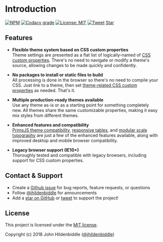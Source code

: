 # Introduction

[![NPM](https://img.shields.io/npm/v/docsify-themeable.svg?style=flat-square)](https://www.npmjs.com/package/docsify-themeable)
[![Codacy grade](https://img.shields.io/codacy/grade/860d40719cbd4e0f91e145b87ec7c29a.svg?style=flat-square)](https://www.codacy.com/app/jhildenbiddle/docsify-themeable?utm_source=github.com&amp;utm_medium=referral&amp;utm_content=jhildenbiddle/docsify-themeable&amp;utm_campaign=Badge_Grade)
[![License: MIT](https://img.shields.io/badge/License-MIT-yellow.svg?style=flat-square)](https://github.com/jhildenbiddle/docsify-themeable/blob/master/LICENSE)
[![Tweet](https://img.shields.io/twitter/url/http/shields.io.svg?style=social)](https://twitter.com/intent/tweet?url=https%3A%2F%2Fgithub.com%2Fjhildenbiddle%2Fdocsify-themeable&hashtags=css,docsify,developers,frontend)
<a class="github-button" href="https://github.com/jhildenbiddle/docsify-themeable" data-icon="octicon-star" data-show-count="true" aria-label="Star jhildenbiddle/docsify-themeable on GitHub">Star</a>

<!-- <a class="github-button" href="https://github.com/jhildenbiddle/docsify-themeable/issues" data-icon="octicon-issue-opened" aria-label="Issue jhildenbiddle/docsify-themeable on GitHub">Issue</a> -->
<!-- <a class="github-button" href="https://github.com/jhildenbiddle/docsify-themeable/archive/master.zip" data-icon="octicon-cloud-download" aria-label="Download jhildenbiddle/docsify-themeable on GitHub">Download</a> -->

## Features

- **Flexible theme system based on CSS custom properties**<br>
  Theme settings are presented as a flat list of logically-named of [CSS custom properties](customization). There's no need to navigate or modify a theme's source, allowing changes to be made quickly and confidently.

- **No packages to install or static files to build**<br>
  All processing is done in the browser so there's no need to compile your CSS. Just link to a theme, then set [theme-related CSS custom properties](customization) as needed. That's it.

- **Multiple production-ready themes available**<br>
  Use any theme as-is or as a starting point for something completely new. All themes share the same customizable properties, making it easy mix styles from different themes.

- **Enhanced features and compatibility**<br>
  [PrimsJS theme compatibility](customization#primsjs), [responsive tables](options#responsivetables), and [modular scale typography](customization#base) are just a few of the enhanced features available, along with improved desktop and mobile browser compatibility.

- **Legacy browser support (IE10+)**<br>
  Thoroughly tested and compatible with legacy browsers, including support for CSS custom properties.

## Contact & Support

- Create a [Github issue](https://github.com/jhildenbiddle/docsify-themeable/issues) for bug reports, feature requests, or questions
- Follow [@jhildenbiddle](https://twitter.com/jhildenbiddle) for announcements
- Add a [star on GitHub](https://github.com/jhildenbiddle/docsify-themeable) or [tweet](https://twitter.com/intent/tweet?url=https%3A%2F%2Fgithub.com%2Fjhildenbiddle%2Fdocsify-themeable&hashtags=css,developers,frontend,javascript) to support the project!

## License

This project is licensed under the [MIT license](https://github.com/jhildenbiddle/docsify-themeable/blob/master/LICENSE).

Copyright (c) 2018 John Hildenbiddle ([@jhildenbiddle](https://twitter.com/jhildenbiddle))

<!-- GitHub Buttons -->
<script async defer src="https://buttons.github.io/buttons.js"></script>